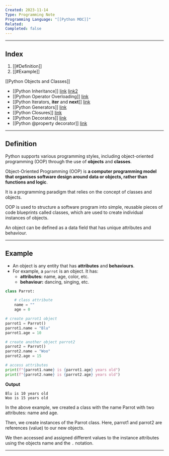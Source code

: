 ```yaml
---
Created: 2023-11-14
Type: Programming Note
Programming Language: "[[Python MOC]]"
Related: 
Completed: false
---
```

---
## Index
1. [[#Definition]]
2. [[#Example]]

 [[Python Objects and Classes]]
- [[Python Inheritance]] [link](https://www.programiz.com/python-programming/inheritance) [link2](https://www.programiz.com/python-programming/multiple-inheritance)
- [[Python Operator Overloading]]  [link](https://www.programiz.com/python-programming/operator-overloading)
- [[Python Iterators, __iter__ and __next__]] [link](https://www.programiz.com/python-programming/iterator)
- [[Python Generators]] [link](https://www.programiz.com/python-programming/generator)
- [[Python Closures]] [link](https://www.programiz.com/python-programming/closure)
- [[Python Decorators]] [link](https://www.programiz.com/python-programming/decorator)
- [[Python @property decorator]] [link](https://www.programiz.com/python-programming/property)


---
## Definition 
Python supports various programming styles, including object-oriented programming (OOP) through the use of **objects** and **classes**.

 Object-Oriented Programming (OOP) is **a computer programming model that organises software design around data or objects, rather than functions and logic**. 

It is a programming paradigm that relies on the concept of classes and objects. 

OOP is used to structure a software program into simple, reusable pieces of code blueprints called classes, which are used to create individual instances of objects.

An object can be defined as a data field that has unique attributes and behaviour.

---
## Example

- An object is any entity that has **attributes** and **behaviours**. 
- For example, a `parrot` is an object. It has:
	- **attributes:** name, age, color, etc.
	- **behaviour:** dancing, singing, etc.

``` python
class Parrot:

    # class attribute
    name = ""
    age = 0

# create parrot1 object
parrot1 = Parrot()
parrot1.name = "Blu"
parrot1.age = 10

# create another object parrot2
parrot2 = Parrot()
parrot2.name = "Woo"
parrot2.age = 15

# access attributes
print(f"{parrot1.name} is {parrot1.age} years old")
print(f"{parrot2.name} is {parrot2.age} years old")
```

**Output**
```
Blu is 10 years old
Woo is 15 years old
```

In the above example, we created a class with the name Parrot with two attributes: name and age.

Then, we create instances of the Parrot class. Here, parrot1 and parrot2 are references (value) to our new objects.

We then accessed and assigned different values to the instance attributes using the objects name and the `.` notation.

---